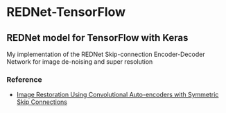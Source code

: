 # REDNet-TensorFlow
## REDNet model for TensorFlow with Keras
My implementation of the REDNet Skip-connection Encoder-Decoder Network for image de-noising and super resolution

### Reference
- [Image Restoration Using Convolutional Auto-encoders
   with Symmetric Skip Connections](https://arxiv.org/abs/1704.04861)


